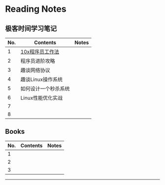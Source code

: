 # Reading Notes

## 极客时间学习笔记

| No.  | Contents                                                 | Notes |
| ---- | -------------------------------------------------------- | ----- |
| 1    | [10x程序员工作法](/coulmns/jike/10x-programmer-works.md) |       |
| 2    | 程序员进阶攻略                                           |       |
| 3    | 趣谈网络协议                                             |       |
| 4    | 趣谈Linux操作系统                                        |       |
| 5    | 如何设计一个秒杀系统                                     |       |
| 6    | Linux性能优化实战                                        |       |
| 7    |                                                          |       |
| 8    |                                                          |       |



## Books

| No.  | Contents | Notes |
| ---- | -------- | ----- |
| 1    |          |       |
| 2    |          |       |
| 3    |          |       |



___

